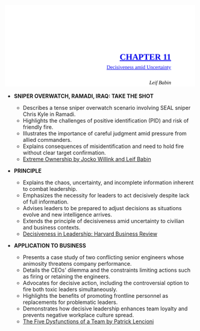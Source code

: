![EO-ch11-decisions-uncertainty](EO-ch11-decisions-uncertainty.best.png)

- **SNIPER OVERWATCH, RAMADI, IRAQ: TAKE THE SHOT**  
  - Describes a tense sniper overwatch scenario involving SEAL sniper Chris Kyle in Ramadi.  
  - Highlights the challenges of positive identification (PID) and risk of friendly fire.  
  - Illustrates the importance of careful judgment amid pressure from allied commanders.  
  - Explains consequences of misidentification and need to hold fire without clear target confirmation.  
  - [Extreme Ownership by Jocko Willink and Leif Babin](https://www.amazon.com/Extreme-Ownership-Leadership-Combat-Upside-Down/dp/1250067057)

- **PRINCIPLE**  
  - Explains the chaos, uncertainty, and incomplete information inherent to combat leadership.  
  - Emphasizes the necessity for leaders to act decisively despite lack of full information.  
  - Advises leaders to be prepared to adjust decisions as situations evolve and new intelligence arrives.  
  - Extends the principle of decisiveness amid uncertainty to civilian and business contexts.  
  - [Decisiveness in Leadership: Harvard Business Review](https://hbr.org/2020/03/when-to-be-decisive-and-when-to-wait)  

- **APPLICATION TO BUSINESS**  
  - Presents a case study of two conflicting senior engineers whose animosity threatens company performance.  
  - Details the CEOs' dilemma and the constraints limiting actions such as firing or retaining the engineers.  
  - Advocates for decisive action, including the controversial option to fire both toxic leaders simultaneously.  
  - Highlights the benefits of promoting frontline personnel as replacements for problematic leaders.  
  - Demonstrates how decisive leadership enhances team loyalty and prevents negative workplace culture spread.  
  - [The Five Dysfunctions of a Team by Patrick Lencioni](https://www.tablegroup.com/books/dysfunctions)
